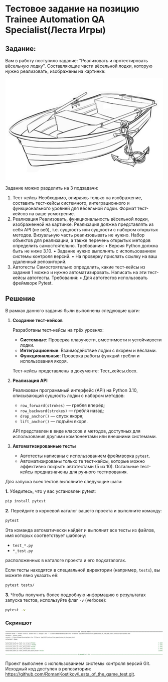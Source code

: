 # Тестовое задание на позицию Trainee Automation QA Specialist(Леста Игры)

## Задание:

Вам в работу поступило задание: "Реализовать и протестировать вёсельную лодку".
Составляющие части вёсельной лодки, которую нужно реализовать, изображены на картинке:

![0.JPG](0.JPG)

Задание можно разделить на 3 подзадачи:
1. Тест-кейсы
Необходимо, опираясь только на изображение, составить тест-кейсы системного, интеграционного и 
функционального уровней для вёсельной лодки.
Формат тест-кейсов на ваше усмотрение.
2. Реализация
Реализовать, функциональность вёсельной лодки, изображенной на картинке. Реализация должна 
представлять из себя API (не веб), т.е. сущность или сущности с набором открытых методов. 
Визуальную часть реализовывать не нужно. 
Набор объектов для реализации, а также перечень открытых методов определить самостоятельно.
Требования:
•	Версия Python должна быть не ниже 3.10.
•	Задание нужно выполнять с использованием системы контроля версий.
•	На проверку прислать ссылку на ваш удаленный репозиторий.
3. Автотесты
Самостоятельно определить, какие тест-кейсы из задания 1 можно и нужно автоматизировать. Написать 
на эти тест-кейсы автотесты.
Требования:
•	Для автотестов использовать фреймворк Pytest.

## Решение

В рамках данного задания были выполнены следующие шаги:

1. **Создание тест-кейсов**

   Разработаны тест-кейсы на трёх уровнях:
   - **Системные**: Проверка плавучести, вместимости и устойчивости лодки.
   - **Интеграционные**: Взаимодействие лодки с якорем и вёслами.
   - **Функциональные**: Проверка работы функций гребли и использования якоря.

   Тест-кейсы представлены в документе: Тест_кейсы.docx.

2. **Реализация API**

   Реализован программный интерфейс (API) на Python 3.10, описывающий сущность лодки с набором методов:
   - `row_forward(strokes)` — гребля вперёд;
   - `row_backward(strokes)` — гребля назад;
   - `drop_anchor()` — спуск якоря;
   - `lift_anchor()` — подъём якоря.

   API представлен в виде классов и методов, доступных для использования другими компонентами или внешними системами.

3. **Автоматизированные тесты**
   - Автотесты написаны с использованием фреймворка `pytest`.
   - Автоматизированы только те тест-кейсы, которые можно эффективно покрыть автотестами (5 из 10). 
Остальные тест-кейсы предназначены для ручного тестирования.

Для запуска всех тестов выполните следующие шаги:

**1.** Убедитесь, что у вас установлен pytest:

```bash
pip install pytest
```

**2.** Перейдите в корневой каталог вашего проекта и выполните команду:

```bash
pytest
```

Эта команда автоматически найдёт и выполнит все тесты из файлов, имя которых соответствует шаблону:

- `test_*.py`
- `*_test.py`

расположенных в каталоге проекта и его подкаталогах.

Если тесты находятся в специальной директории (например, `tests`), вы можете явно указать её:

```bash
pytest tests/
```

**3.** Чтобы получить более подробную информацию о результатах запуска тестов, используйте флаг `-v` (verbose):

```bash
pytest -v
```

### Скриншот

![1.JPG](1.JPG)

Проект выполнен с использованием системы контроля версий Git. 
Исходный код доступен в репозитории: https://github.com/RomanKostikov/Lesta_of_the_game_test.git.
